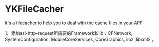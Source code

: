 YKFileCacher
============

it's a filecacher to help you to deal with the cache files in your APP

1、添加asi-http-request所需要的Framework和lib：CFNetwork, SystemConfiguration, MobileCoreServices, CoreGraphics, libz ,libxml2 。
